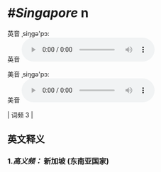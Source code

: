 # ***\#Singapore*** n
英音 ˌsiŋgə'pɔ:  
英音
<audio src="./media/Singapore-b.aac" controls="controls"></audio>

美音 ˌsiŋgə'pɔ:  
美音
<audio src="./media/Singapore.aac" controls="controls"></audio>



| 词频 3 |  

英文释义
---
### 1.*高义频：* **新加坡 (东南亚国家)**  


